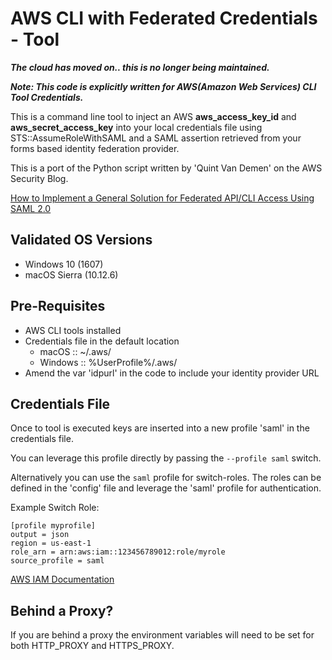 # AWS CLI with Federated Credentials - Tool

***The cloud has moved on.. this is no longer being maintained.***

***Note: This code is explicitly written for AWS(Amazon Web Services) CLI Tool Credentials.***

This is a command line tool to inject an AWS **aws_access_key_id** and **aws_secret_access_key** into your local credentials file using STS::AssumeRoleWithSAML and a SAML assertion retrieved from your forms based identity federation provider.

This is a port of the Python script written by 'Quint Van Demen' on the AWS Security Blog.

[How to Implement a General Solution for Federated API/CLI Access Using SAML 2.0](https://aws.amazon.com/blogs/security/how-to-implement-a-general-solution-for-federated-apicli-access-using-saml-2-0/)

## Validated OS Versions

- Windows 10 (1607)
- macOS Sierra (10.12.6)

## Pre-Requisites

- AWS CLI tools installed
- Credentials file in the default location
  - macOS :: ~/.aws/
  - Windows :: %UserProfile%/.aws/
- Amend the var 'idpurl' in the code to include your identity provider URL

## Credentials File

Once to tool is executed keys are inserted into a new profile 'saml' in the credentials file.

You can leverage this profile directly by passing the `--profile saml` switch.

Alternatively you can use the `saml` profile for switch-roles. The roles can be defined in the 'config' file and leverage the 'saml' profile for authentication.

Example Switch Role:

```
[profile myprofile]
output = json
region = us-east-1
role_arn = arn:aws:iam::123456789012:role/myrole
source_profile = saml
```

[AWS IAM Documentation](https://docs.aws.amazon.com/IAM/latest/UserGuide/id_roles_use_switch-role-console.html)
## Behind a Proxy?

If you are behind a proxy the environment variables will need to be set for both HTTP_PROXY and HTTPS_PROXY.
